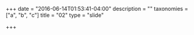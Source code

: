 +++
date = "2016-06-14T01:53:41-04:00"
description = ""
taxonomies = ["a", "b", "c"]
title = "02"
type = "slide"

+++

